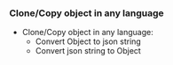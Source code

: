 ### Clone/Copy object in any language

* Clone/Copy object in any language:
  * Convert Object to json string
  * Convert json string to Object
